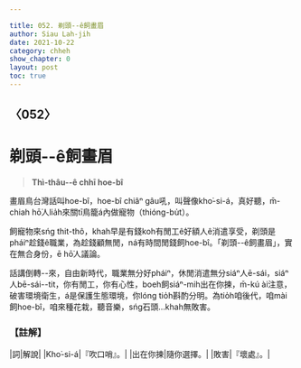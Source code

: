 ```yaml
---

title: 052. 剃頭--ê飼畫眉
author: Siau Lah-jih
date: 2021-10-22
category: chheh
show_chapter: 0
layout: post
toc: true
---
```

  
## 〈052〉
# 剃頭--ê飼畫眉
>**Thì-thâu--ê chhī hoe-bî**

畫眉鳥台灣話叫hoe-bî，hoe-bî chiâⁿ gâu吼，叫聲像kho͘-si-á，真好聽，m̄-chiah hō͘人lia̍h來關tī鳥籠á內做寵物（thióng-bu̍t）。

飼寵物來sńg thit-thô，khah早是有錢koh有閒工ê好額人ê消遣享受，剃頭是pháiⁿ趁錢ê職業，為趁錢顧無閒，ná有時間閒錢飼hoe-bî。「剃頭--ê飼畫眉」，實在無合身份，ē hō͘人議論。

話講倒轉--來，自由新時代，職業無分好pháiⁿ，休閒消遣無分siáⁿ人ē-sái，siáⁿ人bē-sái--tit，你有閒工，你有心性，boeh飼siáⁿ-mih出在你揀，m̄-kú ài注意，破害環境衛生，á是保護生態環境，你lóng tio̍h斟酌分明。為tio̍h咱後代，咱mài飼hoe-bî，咱來種花栽，聽音樂，sńg石頭…khah無敗害。




### 【註解】

|詞|解說|
|Kho͘-si-á|『吹口哨』。|
|出在你揀|隨你選擇。|
|敗害|『壞處』。|

